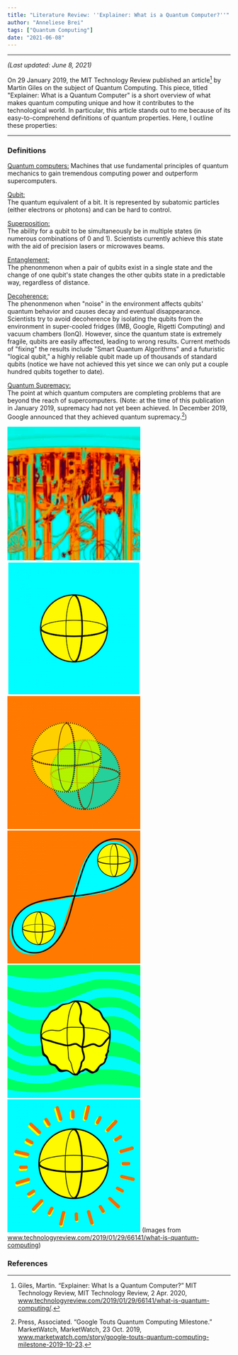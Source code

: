 ```yaml
---
title: "Literature Review: ''Explainer: What is a Quantum Computer?''"
author: "Anneliese Brei"
tags: ["Quantum Computing"] 
date: "2021-06-08" 
---
```

-----------------------------
*(Last updated: June 8, 2021)*

On 29 January 2019, the MIT Technology Review published an article[^1] by Martin Giles on the subject of Quantum Computing. This piece, titled "Explainer: What is a Quantum Computer" is a short overview of what makes quantum computing unique and how it contributes to the technological world. In particular, this article stands out to me because of its easy-to-comprehend definitions of quantum properties. Here, I outline these properties:

---------------
### Definitions

[Quantum computers:](https://en.wikipedia.org/wiki/Quantum_computing)
Machines that use fundamental principles of quantum mechanics to gain tremendous computing power and outperform supercomputers.

[Qubit:](https://en.wikipedia.org/wiki/Qubit)\
The quantum equivalent of a bit. It is represented by subatomic particles (either electrons or photons) and can be hard to control.

[Superposition:](https://en.wikipedia.org/wiki/Quantum_superposition)\
The ability for a qubit to be simultaneously be in multiple states (in numerous combinations of 0 and 1). Scientists currently achieve this state with the aid of precision lasers or microwaves beams.

[Entanglement:](https://en.wikipedia.org/wiki/Quantum_entanglement)\
The phenonmenon when a pair of qubits exist in a single state and the change of one qubit's state changes the other qubits state in a predictable way, regardless of distance.

[Decoherence:](https://en.wikipedia.org/wiki/Quantum_decoherence)\
The phenonmenon when "noise" in the environment affects qubits' quantum behavior and causes decay and eventual disappearance. Scientists try to avoid decoherence by isolating the qubits from the environment in super-cooled fridges (IMB, Google, Rigetti Computing) and vacuum chambers (IonQ). However, since the quantum state is extremely fragile, qubits are easily affected, leading to wrong results. Current methods of "fixing" the results include "Smart Quantum Algorithms" and a futuristic "logical qubit," a highly reliable qubit made up of thousands of standard qubits (notice we have not achieved this yet since we can only put a couple hundred qubits together to date).

[Quantum Supremacy:](https://en.wikipedia.org/wiki/Quantum_supremacy)\
The point at which quantum computers are completing problems that are beyond the reach of supercomputers. (Note: at the time of this publication in January 2019, supremacy had not yet been achieved. In December 2019, Google announced that they achieved quantum supremacy.[^2])

![qcomputer](qcomputer.png "Quantum Computer")
![qubit](qubit.png "Qubit")
![superposition](superposition.png "Quantum Superposition")
![entanglement](entanglement.png "Quantum Entanglement")
![decoherence](decoherence.png "Quantum Decoherence")
![supremacy](supremacy.png "Quantum Supremacy")
(Images from www.technologyreview.com/2019/01/29/66141/what-is-quantum-computing)

### References
[^1]: Giles, Martin. “Explainer: What Is a Quantum Computer?” MIT Technology Review, MIT Technology Review, 2 Apr. 2020, www.technologyreview.com/2019/01/29/66141/what-is-quantum-computing/. 
[^2]: Press, Associated. “Google Touts Quantum Computing Milestone.” MarketWatch, MarketWatch, 23 Oct. 2019, www.marketwatch.com/story/google-touts-quantum-computing-milestone-2019-10-23. 